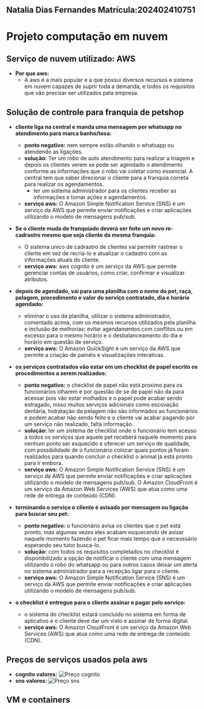 ## Natalia Dias Fernandes Matrícula:202402410751

# Projeto computação em nuvem

## Serviço de nuvem utilizado: AWS

- **Por que aws:**
    - A aws é a mais popular e a que possui diversos recursos e sistema em nuvem capazes de suprir toda a demanda, e todos os requisitos que vão precisar ser utilizados pela empresa.

## Solução de controle para franquia de petshop


- **cliente liga na central e manda uma mensagem por whatsapp no atendimento para marca banho/tosa:**
    - **ponto negativo:** nem sempre estão olhando o whatsapp ou atendendo as ligações.
    - **solução:** Ter um robo de auto atendimento para realizar a triagem e depois os clientes verem se pode ser agendado o atendimento conforme as informações que o robo vai coletar como essencial. A central tem que saber direcionar o cliente para a franquia correta para realizar os agendamentos.
        - ter um sistema administrador para os clientes receber as informações e tomar ações e agendamentos.
    - **serviço aws:**  O Amazon Simple Notification Service (SNS) é um serviço da AWS que permite enviar notificações e criar aplicações utilizando o modelo de mensagens pub/sub.

- **Se o cliente muda de franquiado deverá ser feito um novo re-cadrastro mesmo que seja cliente da mesma franquia:**
    - O sistema unico de cadrastro de clientes vai permitir rastrear o cliente em vez de recria-lo e atualizar o cadastro com as informações atuais do cliente.        
    - **serviço aws:** aws cognito é um serviço da AWS que permite gerenciar contas de usuários, como criar, confirmar e visualizar atributos.


- **depois de agendado, vai para uma planilha com o nome do pet, raça, pelagem, procedimento e valor do serviço contratado, dia e horário agendado:**
    - eliminar o uso da planilha, utilizar o sistema administrador, comentado acima, com os mesmos recursos utilizados pela planilha e inclusão de melhorias: evitar agendamentos com conflitos ou em excesso para o mesmo horário e o desbalanceamento do dia e horário em questão de serviço.
    - **serviço aws:** O Amazon QuickSight é um serviço da AWS que permite a criação de painéis e visualizações interativas.



- **os serviços contratados vão estar em um checklist de papel escrito os procedimentos a serem realizados:**
    - **ponto negativo:** o checklist de papel não está proximo para os funcionários olharem e por questão de se de papel não da para acessar pois vão estar molhados e o papel pode acabar sendo estragado, nisso muitos serviços adicionais como escovação dentária, hidratação da pelagem não são informados ao funcionários e podem acabar não sendo feito e o cliente vai acabar pagando por um serviço não realizado, falta informação.
    - **solução:** ter um sistema de checklist onde o funcionário tem acesso a todos os serviços que aquele pet receberá naquele momento para nenhum ponto ser esquecido e oferecer um serviço de qualidade, com possibilidade de o funcionário colocar quais pontos já foram realizados para quando concluir o checklist o animal já está pronto para ir embora.
    - **serviço aws:** O Amazon Simple Notification Service (SNS) é um serviço da AWS que permite enviar notificações e criar aplicações utilizando o modelo de mensagens pub/sub.
O Amazon CloudFront é um serviço da Amazon Web Services (AWS) que atua como uma rede de entrega de conteúdo (CDN).



- **terminando o serviço o cliente é avisado por mensagem ou ligação para buscar seu pet:**
    - **ponto negativo:** o funcionário avisa os clientes que o pet está pronto, mas algumas vezes eles acabam esquecendo de avisar naquele momento fazendo o pet ficar mais tempo que o necesssário esperando seu tutor busca-lo.
    - **solução:** com todos os requisitos completados no checklist é disponibilizado a opção de notificar o cliente com uma mensagem utilizando o robo do whatsapp ou para outros casos deixar um alerta no sistema administrador para a recepção ligar para o cliente.
    - **serviço aws:** O Amazon Simple Notification Service (SNS) é um serviço da AWS que permite enviar notificações e criar aplicações utilizando o modelo de mensagens pub/sub.



- **o checklist é entregue para o cliente assinar e pagar pelo serviço:**
    - o sistema do checklist estará concluido no sistema em forma de aplicativo e o cliente deve dar um visto e assinar de forma digital.
    - **serviço aws:** O Amazon CloudFront é um serviço da Amazon Web Services (AWS) que atua como uma rede de entrega de conteúdo (CDN).



## Preços de serviços usados pela aws
- **cognito valores:**
![Preço cognito](imagens/preço-cognito.png)
- **sns valores:**
![Preço sns](imagens/preço-sns.png)


## VM e containers